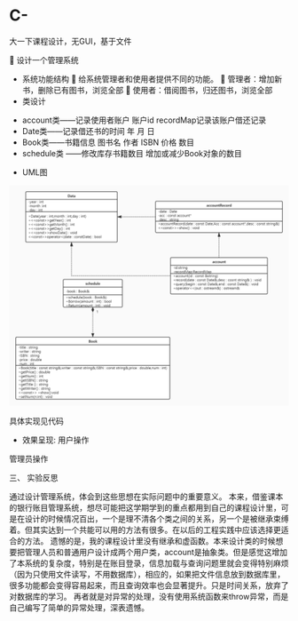 # C-
大一下课程设计，无GUI，基于文件

	设计一个管理系统
-	系统功能结构
	给系统管理者和使用者提供不同的功能。
	管理者：增加新书，删除已有图书，浏览全部
	使用者：借阅图书，归还图书，浏览全部 
-	类设计
* account类——记录使用者账户
账户id
recordMap记录该账户借还记录
* Date类——记录借还书的时间
年 月 日
* Book类——书籍信息
图书名 作者 ISBN 价格  数目
* schedule类 ——修改库存书籍数目
增加或减少Book对象的数目
-	UML图
  
![image](https://github.com/Liaukx/C-/blob/main/image/%E5%9B%BE%E4%B9%A6%E7%AE%A1%E7%90%86%E7%B3%BB%E7%BB%9F%E7%B1%BB%E8%AE%BE%E8%AE%A1.jpg)
 
具体实现见代码
-	效果呈现:
用户操作
 


 
 
管理员操作
 
 
 
 
三、	实验反思

通过设计管理系统，体会到这些思想在实际问题中的重要意义。
本来，借鉴课本的银行账目管理系统，想尽可能把这学期学到的重点都用到自己的课程设计里，可是在设计的时候情况百出，一个是理不清各个类之间的关系，另一个是被继承束缚着。但其实达到一个共能可以用的方法有很多。在以后的工程实践中应该选择更适合的方法。
遗憾的是，我的课程设计里没有继承和虚函数。本来设计类的时候想要把管理人员和普通用户设计成两个用户类，account是抽象类。但是感觉这增加了本系统的复杂度，特别是在账目登录，信息加载与查询问题里就会变得特别麻烦（因为只使用文件读写，不用数据库），相应的，如果把文件信息放到数据库里，很多功能都会变得容易起来，而且查询效率也会显著提升。只是时间关系，放弃了对数据库的学习。
再者就是对异常的处理，没有使用系统函数来throw异常，而是自己编写了简单的异常处理，深表遗憾。

